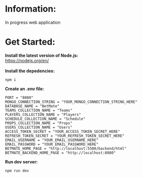 # **Information:**
In progress web application <br>

# **Get Started:** 
**Install the latest version of Node.js:** <br>
https://nodejs.org/en/ <br><br>
**Install the depedencies:**
```
npm i
```
**Create an .env file:**
```
PORT = "8080"
MONGO_CONNECTION_STRING = "YOUR_MONGO_CONNECTION_STRING_HERE"
DATABASE_NAME = "BetMate"
TEAMS_COLLECTION_NAME = "Teams"
PLAYERS_COLLECTION_NAME = "Players"
SCHEDULE_COLLECTION_NAME = "Schedule"
PROPS_COLLECTION_NAME = "Props"
USERS_COLLECTION_NAME = "Users"
ACCESS_TOKEN_SECRET = "YOUR_ACCESS_TOKEN_SECRET_HERE"
REFRESH_TOKEN_SECRET = "YOUR_REFRESH_TOKEN_SECRET_HERE"
EMAIL_USERNAME = "YOUR_EMAIL_USERNAME_HERE"
EMAIL_PASSWORD = "YOUR_EMAIL_PASSWORD_HERE"
BETMATE_HOME_PAGE = "http://localhost:5500/backend/html"
BETMATE_BACKEND_HOME_PAGE = "http://localhost:8080"
```

**Run dev server:**
```
npm run dev
```
